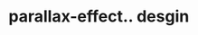 # parallax-effect.. desgin                                                                                                                                                                                                                                                                                                                                                        
